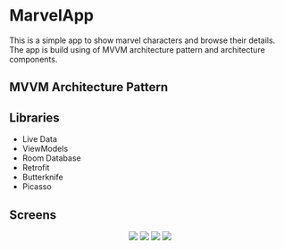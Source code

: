 # MarvelApp
This is a simple app to show marvel characters and browse their details. The app is build using of MVVM architecture pattern and architecture components.

## MVVM Architecture Pattern

## Libraries
   - Live Data
   - ViewModels
   - Room Database
   - Retrofit
   - Butterknife
   - Picasso
   
   ## Screens
   <p align="center">
  <img src="https://user-images.githubusercontent.com/16237969/63377280-12d27480-c390-11e9-90b8-be64294e4be0.png"/>
  <img src="https://user-images.githubusercontent.com/16237969/63377361-47463080-c390-11e9-95c6-cd1d8dfc9139.png"/>
  <img src="https://user-images.githubusercontent.com/16237969/63377674-d2272b00-c390-11e9-8164-279eb153ba57.png"/>
  <img src="https://user-images.githubusercontent.com/16237969/63377675-d2272b00-c390-11e9-901a-18e04282ff2d.png"/>
</p>
